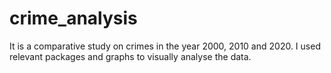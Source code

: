# crime_analysis
It is a comparative study on crimes in the year 2000, 2010 and 2020.  I used relevant packages and graphs to visually analyse the data.  
